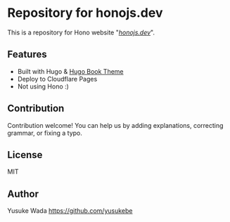 # Repository for honojs.dev

This is a repository for Hono website "*[honojs.dev](https://honojs.dev)*".

## Features

* Built with Hugo & [Hugo Book Theme](https://github.com/alex-shpak/hugo-book)
* Deploy to Cloudflare Pages
* Not using Hono :)

## Contribution

Contribution welcome!
You can help us by adding explanations, correcting grammar, or fixing a typo.

## License

MIT

## Author

Yusuke Wada <https://github.com/yusukebe>
